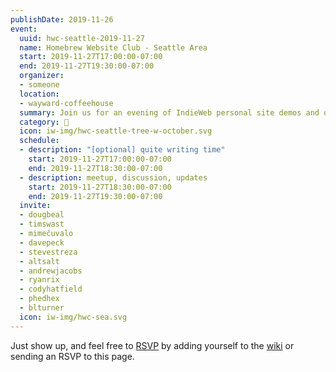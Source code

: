 ```yaml
---
publishDate: 2019-11-26
event:
  uuid: hwc-seattle-2019-11-27
  name: Homebrew Website Club - Seattle Area
  start: 2019-11-27T17:00:00-07:00
  end: 2019-11-27T19:30:00-07:00
  organizer:
  - someone
  location:
  - wayward-coffeehouse
  summary: Join us for an evening of IndieWeb personal site demos and discussions!
  category: 🌲
  icon: iw-img/hwc-seattle-tree-w-october.svg
  schedule:
  - description: "[optional] quite writing time"
    start: 2019-11-27T17:00:00-07:00
    end: 2019-11-27T18:30:00-07:00
  - description: meetup, discussion, updates
    start: 2019-11-27T18:30:00-07:00
    end: 2019-11-27T19:30:00-07:00
  invite:
  - dougbeal
  - timswast
  - mimečuvalo
  - davepeck
  - stevestreza
  - altsalt
  - andrewjacobs
  - ryanrix
  - codyhatfield 
  - phedhex
  - blturner 
  icon: iw-img/hwc-sea.svg
---
```


Just show up, and feel free to [RSVP](https://indieweb.org/rsvp) by adding yourself to the [wiki]({{<indieweb-wiki-hwc>}}) or sending an RSVP to this page.
